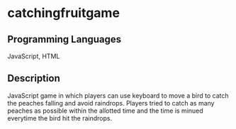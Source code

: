 # catchingfruitgame

## Programming Languages
JavaScript, HTML

## Description
JavaScript game in which players can use keyboard to move a bird to catch the peaches falling and avoid raindrops. Players tried to catch as many peaches as possible within the allotted time and the time is minued everytime the bird hit the raindrops.
